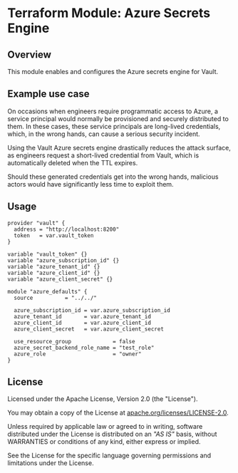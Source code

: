 # Terraform Module: Azure Secrets Engine

## Overview

This module enables and configures the Azure secrets engine for Vault.

## Example use case

On occasions when engineers require programmatic access to Azure, a service principal would normally be provisioned and securely distributed to them.  In these cases, these service principals are long-lived credentials, which, in the wrong hands, can cause a serious security incident.

Using the Vault Azure secrets engine drastically reduces the attack surface, as engineers request a short-lived credential from Vault, which is automatically deleted when the TTL expires.

Should these generated credentials get into the wrong hands, malicious actors would have significantly less time to exploit them.

## Usage

```hcl
provider "vault" {
  address = "http://localhost:8200"
  token   = var.vault_token
}

variable "vault_token" {}
variable "azure_subscription_id" {}
variable "azure_tenant_id" {}
variable "azure_client_id" {}
variable "azure_client_secret" {}

module "azure_defaults" {
  source          = "../../"

  azure_subscription_id = var.azure_subscription_id
  azure_tenant_id       = var.azure_tenant_id
  azure_client_id       = var.azure_client_id
  azure_client_secret   = var.azure_client_secret

  use_resource_group             = false
  azure_secret_backend_role_name = "test_role"
  azure_role                     = "owner"
}
```
## License

Licensed under the Apache License, Version 2.0 (the "License").

You may obtain a copy of the License at [apache.org/licenses/LICENSE-2.0](http://www.apache.org/licenses/LICENSE-2.0).

Unless required by applicable law or agreed to in writing, software distributed under the License is distributed on an _"AS IS"_ basis, without WARRANTIES or conditions of any kind, either express or implied.

See the License for the specific language governing permissions and limitations under the License.